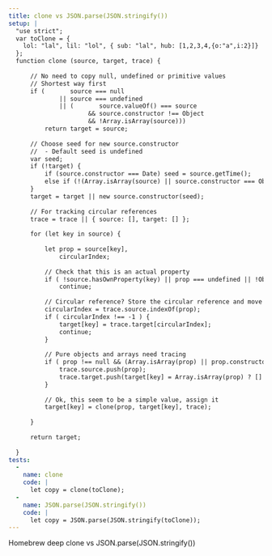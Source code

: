 ```yaml
---
title: clone vs JSON.parse(JSON.stringify())
setup: |
  "use strict";
  var toClone = {
    lol: "lal", lil: "lol", { sub: "lal", hub: [1,2,3,4,{o:"a",i:2}]}
  };
  function clone (source, target, trace) {
  
      // No need to copy null, undefined or primitive values
      // Shortest way first
      if (       source === null 
              || source === undefined 
              || (       source.valueOf() === source 
                      && source.constructor !== Object 
                      && !Array.isArray(source)))
          return target = source;
  
      // Choose seed for new source.constructor
      //  - Default seed is undefined
      var seed;
      if (!target) {
          if (source.constructor === Date) seed = source.getTime();
          else if (!(Array.isArray(source) || source.constructor === Object)) seed = source;    
      }
      target = target || new source.constructor(seed);
  
      // For tracking circular references
      trace = trace || { source: [], target: [] };
  
      for (let key in source) {
  
          let prop = source[key],
              circularIndex;
  
          // Check that this is an actual property
          if ( !source.hasOwnProperty(key) || prop === undefined || !Object.getOwnPropertyDescriptor(source, key).writable )
              continue;
  
          // Circular reference? Store the circular reference and move on to next property
          circularIndex = trace.source.indexOf(prop);
          if ( circularIndex !== -1 ) {
              target[key] = trace.target[circularIndex];
              continue;
          }
  
          // Pure objects and arrays need tracing
          if ( prop !== null && (Array.isArray(prop) || prop.constructor === Object) ) {
              trace.source.push(prop);
              trace.target.push(target[key] = Array.isArray(prop) ? [] : {});
          }
  
          // Ok, this seem to be a simple value, assign it
          target[key] = clone(prop, target[key], trace);
  
      }
  
      return target;
  
  }
tests:
  -
    name: clone
    code: |
      let copy = clone(toClone);
  -
    name: JSON.parse(JSON.stringify())
    code: |
      let copy = JSON.parse(JSON.stringify(toClone));
---
```

Homebrew deep clone vs JSON.parse(JSON.stringify())
